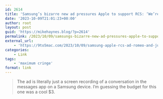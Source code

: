 ```yaml
---
id: 2614
title: 'Samsung’s bizarre new ad pressures Apple to support RCS: ‘We’re bubbles too’'
date: '2023-10-09T21:01:23+00:00'
author: root
layout: post
guid: 'https://mikehaynes.blog/?p=2614'
permalink: /2023/10/09/samsungs-bizarre-new-ad-pressures-apple-to-support-rcs-were-bubbles-too/
external_url:
    - 'https://9to5mac.com/2023/10/09/samsung-apple-rcs-ad-romeo-and-juliet/'
categories:
    - Link
tags:
    - 'maximum cringe'
format: link
---
```


> The ad is literally just a screen recording of a conversation in the messages app on a Samsung device. I’m guessing the budget for this one was a cool $3.